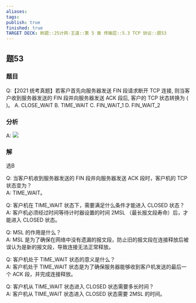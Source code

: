 ```yaml
---
aliases: 
tags: 
publish: true
finished: true
TARGET DECK: 刷题::25计网-王道::第 5 章 传输层::5.3 TCP 协议::题53
---
```


## 题53
### 题目
Q:【2021 统考真题】若客户首先向服务器发送 FIN 段请求断开 TCP 连接, 则当客户收到服务器发送的 FIN 段并向服务器发送 ACK 段后, 客户的 TCP 状态转换为 ( )。
A. CLOSE_WAIT B. TIME_WAIT C. FIN_WAIT_1 D. FIN_WAIT_2
### 分析
A:
![](https://img.hwenyi.live/202406302256004.webp)
### 解
选B 



Q: 当客户机收到服务器发送的 FIN 段并向服务器发送 ACK 段时，客户机的 TCP 状态变为？  
A: TIME_WAIT。
<!--ID: 1719759699026-->



Q: 客户机在 TIME_WAIT 状态下，需要满足什么条件才能进入 CLOSED 状态？  
A: 客户机必须经过时间等待计时器设置的时间 $2\mathrm {{MSL}}$ （最长报文段寿命）后，才能进入 CLOSED 状态。
<!--ID: 1719759699035-->



Q: MSL 的作用是什么？  
A: MSL 是为了确保在网络中没有遗漏的报文段，防止旧的报文段在连接释放后被误认为是新的报文段，导致连接无法正常释放。
<!--ID: 1719759699043-->



Q: 客户机处于 TIME_WAIT 状态的意义是什么？  
A: 客户机处于 TIME_WAIT 状态是为了确保服务器能够收到客户机发送的最后一个 ACK 段，并完成连接释放。
<!--ID: 1719759699051-->


Q: 客户机从 TIME_WAIT 状态进入 CLOSED 状态需要多长时间？  
A: 客户机从 TIME_WAIT 状态进入 CLOSED 状态需要 $2\mathrm {{MSL}}$ 的时间。
<!--ID: 1719759699059-->

